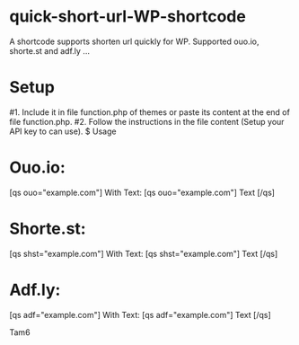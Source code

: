 # quick-short-url-WP-shortcode
A shortcode supports shorten url quickly for WP. Supported ouo.io, shorte.st and adf.ly ...
# Setup
#1.
Include it in file function.php of themes or paste its content at the end of file function.php.
#2.
Follow the instructions in the file content (Setup your API key to can use).
$ Usage
# Ouo.io:
[qs ouo="example.com"]
With Text:
[qs ouo="example.com"] Text [/qs]
# Shorte.st:
[qs shst="example.com"]
With Text:
[qs shst="example.com"] Text [/qs]
# Adf.ly:
[qs adf="example.com"]
With Text:
[qs adf="example.com"] Text [/qs]

Tam6
